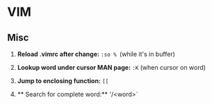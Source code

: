 # VIM

## Misc

1. **Reload .vimrc after change:**
	`:so % `(while it's in buffer)
2. **Lookup word under cursor MAN page:**
	`:K` (when cursor on word)

3. **Jump to enclosing function:**
	`[[`

4. ** Search for complete word:**
 	'/\<word\>`

